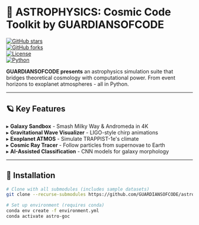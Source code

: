# 🌠 ASTROPHYSICS: Cosmic Code Toolkit by GUARDIANSOFCODE  

[![GitHub stars](https://img.shields.io/github/stars/GUARDIANSOFCODE/astrophysics?style=for-the-badge)](https://github.com/GUARDIANSOFCODE/astrophysics)  
[![GitHub forks](https://img.shields.io/github/forks/GUARDIANSOFCODE/astrophysics?style=for-the-badge)](https://github.com/GUARDIANSOFCODE/astrophysics/network)  
[![License](https://img.shields.io/badge/license-MIT-blue?style=for-the-badge)](LICENSE)  
[![Python](https://img.shields.io/badge/Python-3.8%2B-blueviolet?style=for-the-badge&logo=python)](https://python.org)  

**GUARDIANSOFCODE presents** an astrophysics simulation suite that bridges theoretical cosmology with computational power. From event horizons to exoplanet atmospheres - all in Python.  

---

## 🪐 Key Features  
▸ **Galaxy Sandbox** - Smash Milky Way & Andromeda in 4K  
▸ **Gravitational Wave Visualizer** - LIGO-style chirp animations  
▸ **Exoplanet ATMOS** - Simulate TRAPPIST-1e's climate  
▸ **Cosmic Ray Tracer** - Follow particles from supernovae to Earth  
▸ **AI-Assisted Classification** - CNN models for galaxy morphology  

---

## 🚀 Installation  
```bash
# Clone with all submodules (includes sample datasets)
git clone --recurse-submodules https://github.com/GUARDIANSOFCODE/astrophysics.git

# Set up environment (requires conda)
conda env create -f environment.yml
conda activate astro-goc
